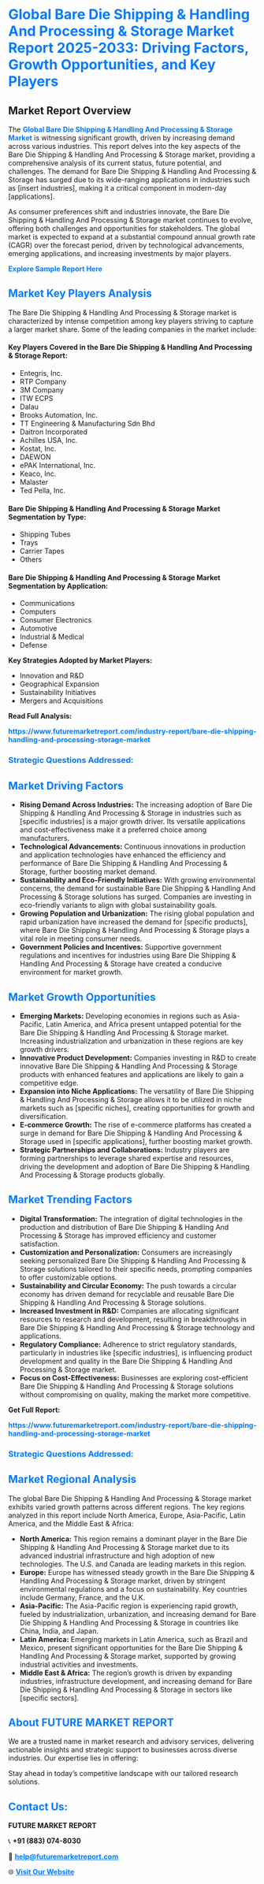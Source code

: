 <h1 style="color: #007BFF;">Global Bare Die Shipping & Handling And Processing & Storage Market Report 2025-2033: Driving Factors, Growth Opportunities, and Key Players</h1>

<section id="overview">
<h2>Market Report Overview</h2>
<p>The <a href="https://www.futuremarketreport.com/industry-report/bare-die-shipping-handling-and-processing-storage-market" style="color: #007BFF; text-decoration: none;"><strong>Global Bare Die Shipping & Handling And Processing & Storage Market</strong></a> is witnessing significant growth, driven by increasing demand across various industries. This report delves into the key aspects of the Bare Die Shipping & Handling And Processing & Storage market, providing a comprehensive analysis of its current status, future potential, and challenges. The demand for Bare Die Shipping & Handling And Processing & Storage has surged due to its wide-ranging applications in industries such as [insert industries], making it a critical component in modern-day [applications].</p>
<p>As consumer preferences shift and industries innovate, the Bare Die Shipping & Handling And Processing & Storage market continues to evolve, offering both challenges and opportunities for stakeholders. The global market is expected to expand at a substantial compound annual growth rate (CAGR) over the forecast period, driven by technological advancements, emerging applications, and increasing investments by major players.</p>
</section>

<section id="overview">
<p><a href="https://www.futuremarketreport.com/request-sample/reportId=62497" style="color: #007BFF; text-decoration: none;"><strong>Explore Sample Report Here</strong></a></p>
</section>

<section id="key-players">
<h2 style="color: #007BFF;">Market Key Players Analysis</h2>
<p>The Bare Die Shipping & Handling And Processing & Storage market is characterized by intense competition among key players striving to capture a larger market share. Some of the leading companies in the market include:</p>
<h4>Key Players Covered in the Bare Die Shipping & Handling And Processing & Storage Report:</h4>
<ul><li>Entegris, Inc.</li><li>RTP Company</li><li>3M Company</li><li>ITW ECPS</li><li>Dalau</li><li>Brooks Automation, Inc.</li><li>TT Engineering &amp; Manufacturing Sdn Bhd</li><li>Daitron Incorporated</li><li>Achilles USA, Inc.</li><li>Kostat, Inc.</li><li>DAEWON</li><li>ePAK International, Inc.</li><li>Keaco, Inc.</li><li>Malaster</li><li>Ted Pella, Inc.</li></ul>
<h4>Bare Die Shipping & Handling And Processing & Storage Market Segmentation by Type:</h4>
<ul><li>Shipping Tubes</li><li>Trays</li><li>Carrier Tapes</li><li>Others</li></ul>

<h4>Bare Die Shipping & Handling And Processing & Storage Market Segmentation by Application:</h4>
<ul><li>Communications</li><li>Computers</li><li>Consumer Electronics</li><li>Automotive</li><li>Industrial &amp; Medical</li><li>Defense</li></ul>
<p><strong>Key Strategies Adopted by Market Players:</strong></p>
<ul>
<li>Innovation and R&D</li>
<li>Geographical Expansion</li>
<li>Sustainability Initiatives</li>
<li>Mergers and Acquisitions</li>
</ul>
</section>

<section>
<p><strong>Read Full Analysis: </strong></p><a href="https://www.futuremarketreport.com/industry-report/bare-die-shipping-handling-and-processing-storage-market" style="color: #007BFF; text-decoration: none;"><strong>https://www.futuremarketreport.com/industry-report/bare-die-shipping-handling-and-processing-storage-market</strong></a>
<h3 style="color: #007BFF;">Strategic Questions Addressed:</h3>
</section>

<section id="driving-factors">
<h2 style="color: #007BFF;">Market Driving Factors</h2>
<ul>
<li><strong>Rising Demand Across Industries:</strong> The increasing adoption of Bare Die Shipping & Handling And Processing & Storage in industries such as [specific industries] is a major growth driver. Its versatile applications and cost-effectiveness make it a preferred choice among manufacturers.</li>
<li><strong>Technological Advancements:</strong> Continuous innovations in production and application technologies have enhanced the efficiency and performance of Bare Die Shipping & Handling And Processing & Storage, further boosting market demand.</li>
<li><strong>Sustainability and Eco-Friendly Initiatives:</strong> With growing environmental concerns, the demand for sustainable Bare Die Shipping & Handling And Processing & Storage solutions has surged. Companies are investing in eco-friendly variants to align with global sustainability goals.</li>
<li><strong>Growing Population and Urbanization:</strong> The rising global population and rapid urbanization have increased the demand for [specific products], where Bare Die Shipping & Handling And Processing & Storage plays a vital role in meeting consumer needs.</li>
<li><strong>Government Policies and Incentives:</strong> Supportive government regulations and incentives for industries using Bare Die Shipping & Handling And Processing & Storage have created a conducive environment for market growth.</li>
</ul>
</section>

<section id="growth-opportunities">
<h2 style="color: #007BFF;">Market Growth Opportunities</h2>
<ul>
<li><strong>Emerging Markets:</strong> Developing economies in regions such as Asia-Pacific, Latin America, and Africa present untapped potential for the Bare Die Shipping & Handling And Processing & Storage market. Increasing industrialization and urbanization in these regions are key growth drivers.</li>
<li><strong>Innovative Product Development:</strong> Companies investing in R&D to create innovative Bare Die Shipping & Handling And Processing & Storage products with enhanced features and applications are likely to gain a competitive edge.</li>
<li><strong>Expansion into Niche Applications:</strong> The versatility of Bare Die Shipping & Handling And Processing & Storage allows it to be utilized in niche markets such as [specific niches], creating opportunities for growth and diversification.</li>
<li><strong>E-commerce Growth:</strong> The rise of e-commerce platforms has created a surge in demand for Bare Die Shipping & Handling And Processing & Storage used in [specific applications], further boosting market growth.</li>
<li><strong>Strategic Partnerships and Collaborations:</strong> Industry players are forming partnerships to leverage shared expertise and resources, driving the development and adoption of Bare Die Shipping & Handling And Processing & Storage products globally.</li>
</ul>
</section>

<section id="trending-factors">
<h2 style="color: #007BFF;">Market Trending Factors</h2>
<ul>
<li><strong>Digital Transformation:</strong> The integration of digital technologies in the production and distribution of Bare Die Shipping & Handling And Processing & Storage has improved efficiency and customer satisfaction.</li>
<li><strong>Customization and Personalization:</strong> Consumers are increasingly seeking personalized Bare Die Shipping & Handling And Processing & Storage solutions tailored to their specific needs, prompting companies to offer customizable options.</li>
<li><strong>Sustainability and Circular Economy:</strong> The push towards a circular economy has driven demand for recyclable and reusable Bare Die Shipping & Handling And Processing & Storage solutions.</li>
<li><strong>Increased Investment in R&D:</strong> Companies are allocating significant resources to research and development, resulting in breakthroughs in Bare Die Shipping & Handling And Processing & Storage technology and applications.</li>
<li><strong>Regulatory Compliance:</strong> Adherence to strict regulatory standards, particularly in industries like [specific industries], is influencing product development and quality in the Bare Die Shipping & Handling And Processing & Storage market.</li>
<li><strong>Focus on Cost-Effectiveness:</strong> Businesses are exploring cost-efficient Bare Die Shipping & Handling And Processing & Storage solutions without compromising on quality, making the market more competitive.</li>
</ul>
</section>

<section>
<p><strong>Get Full Report: </strong></p><a href="https://www.futuremarketreport.com/industry-report/bare-die-shipping-handling-and-processing-storage-market" style="color: #007BFF; text-decoration: none;"><strong>https://www.futuremarketreport.com/industry-report/bare-die-shipping-handling-and-processing-storage-market</strong></a>
<h3 style="color: #007BFF;">Strategic Questions Addressed:</h3>
</section>


<section id="regional-analysis">
<h2 style="color: #007BFF;">Market Regional Analysis</h2>
<p>The global Bare Die Shipping & Handling And Processing & Storage market exhibits varied growth patterns across different regions. The key regions analyzed in this report include North America, Europe, Asia-Pacific, Latin America, and the Middle East & Africa:</p>
<ul>
<li><strong>North America:</strong> This region remains a dominant player in the Bare Die Shipping & Handling And Processing & Storage market due to its advanced industrial infrastructure and high adoption of new technologies. The U.S. and Canada are leading markets in this region.</li>
<li><strong>Europe:</strong> Europe has witnessed steady growth in the Bare Die Shipping & Handling And Processing & Storage market, driven by stringent environmental regulations and a focus on sustainability. Key countries include Germany, France, and the U.K.</li>
<li><strong>Asia-Pacific:</strong> The Asia-Pacific region is experiencing rapid growth, fueled by industrialization, urbanization, and increasing demand for Bare Die Shipping & Handling And Processing & Storage in countries like China, India, and Japan.</li>
<li><strong>Latin America:</strong> Emerging markets in Latin America, such as Brazil and Mexico, present significant opportunities for the Bare Die Shipping & Handling And Processing & Storage market, supported by growing industrial activities and investments.</li>
<li><strong>Middle East & Africa:</strong> The region’s growth is driven by expanding industries, infrastructure development, and increasing demand for Bare Die Shipping & Handling And Processing & Storage in sectors like [specific sectors].</li>
</ul>
</section>

<footer>
<h2 style="color: #007BFF;">About FUTURE MARKET REPORT</h2>
<p>We are a trusted name in market research and advisory services, delivering actionable insights and strategic support to businesses across diverse industries. Our expertise lies in offering:</p>

<p>Stay ahead in today’s competitive landscape with our tailored research solutions.</p>

<h2 style="color: #007BFF;">Contact Us:</h2>
<p><strong>FUTURE MARKET REPORT</strong></p>
<p>📞 <strong>+91 (883) 074-8030</strong></p>
<p>📧 <strong><a href="mailto:help@futuremarketreport.com" style="color: #007BFF;">help@futuremarketreport.com</a></strong></p>
<p>🌐 <strong><a href="https://www.futuremarketreport.com/" style="color: #007BFF;">Visit Our Website</a></strong></p>
</footer>